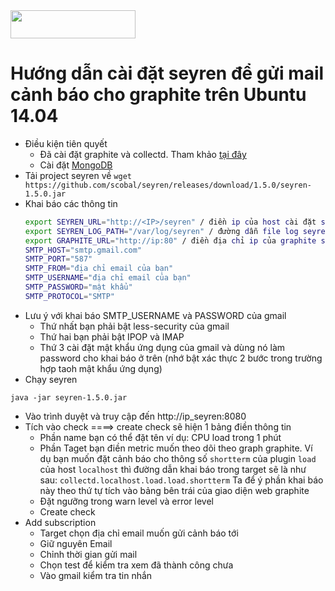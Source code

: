 
<img src="http://i.imgur.com/Ae5gQJZ.png" height="45" width="200" />

# Hướng dẫn cài đặt seyren để gửi mail cảnh báo cho graphite trên Ubuntu 14.04

- Điều kiện tiên quyết
	+ Đã cài đặt graphite và collectd. Tham khảo <a href="https://github.com/nguyenminh12051997/meditech-thuctap/blob/master/MinhNV/ghichep_graphite/installgraphite_centos7.md">tại đây</a>
	+ Cài đặt <a href="http://docs.mongodb.org/manual/installation/#installation-guides">MongoDB</a>
- Tải project seyren về 
``wget https://github.com/scobal/seyren/releases/download/1.5.0/seyren-1.5.0.jar``
- Khai báo các thông tin 
	```sh
	export SEYREN_URL="http://<IP>/seyren" / điền ip của host cài đặt seyren
	export SEYREN_LOG_PATH="/var/log/seyren" / đường dẫn file log seyren
	export GRAPHITE_URL="http://ip:80" / điền địa chỉ ip của graphite server
	SMTP_HOST="smtp.gmail.com" 
	SMTP_PORT="587" 
	SMTP_FROM="địa chỉ email của bạn" 
	SMTP_USERNAME="địa chỉ email của bạn" 
	SMTP_PASSWORD="mật khẩu" 
	SMTP_PROTOCOL="SMTP" 
	```
- Lưu ý với khai báo SMTP_USERNAME và PASSWORD của gmail
	+ Thứ nhất bạn phải bật less-security của gmail
	+ Thứ hai bạn phải bật IPOP và IMAP
	+ Thứ 3 cài đặt mật khẩu ứng dụng của gmail và dùng nó làm password cho khai báo ở trên (nhớ bật xác thực 2 bước trong trường hợp taoh mật khẩu ứng dụng)
- Chạy seyren 

``java -jar seyren-1.5.0.jar``

- Vào trình duyệt và truy cập đến http://ip_seyren:8080
- Tích vào check ====> create check sẽ hiện 1 bảng điền thông tin
	+ Phần name bạn có thể đặt tên ví dụ:  CPU load trong 1 phút
	+ Phần Taget bạn điền metric muốn theo dõi theo graph graphite. Ví dụ bạn muốn đặt cảnh báo cho thông số `shortterm` của plugin `load` của host `localhost` thì đường dẫn khai báo trong target sẽ là như sau:
			``collectd.localhost.load.load.shortterm``
	  Ta để ý phần khai báo này theo thứ tự tích vào bảng bên trái của giao diện web graphite
	+ Đặt ngưỡng trong warn level và error level 	  
	+ Create check
- Add subscription
	+ Target chọn địa chỉ email muốn gửi cảnh báo tới
	+ Giữ nguyên Email 
	+ Chỉnh thời gian gửi mail
	+ Chọn test để kiểm tra xem đã thành công chưa
	+ Vào gmail kiểm tra tin nhắn
